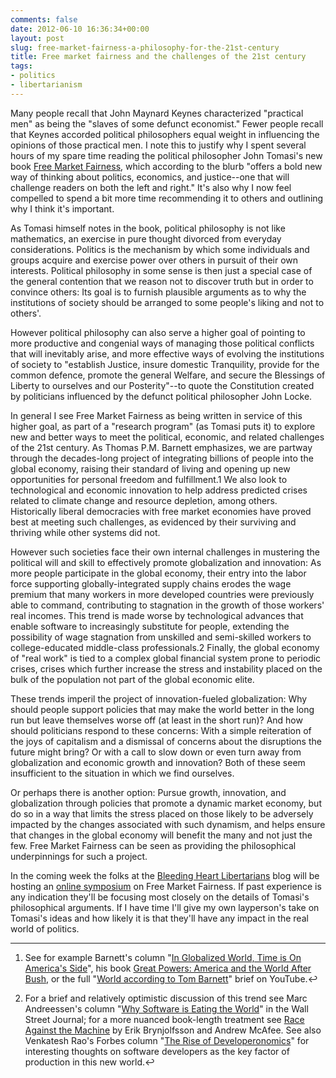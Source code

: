```yaml
---
comments: false
date: 2012-06-10 16:36:34+00:00
layout: post
slug: free-market-fairness-a-philosophy-for-the-21st-century
title: Free market fairness and the challenges of the 21st century
tags:
- politics
- libertarianism
---
```


Many people recall that John Maynard Keynes characterized "practical men" as being the "slaves of some defunct economist." Fewer people recall that Keynes accorded political philosophers equal weight in influencing the opinions of those practical men. I note this to justify why I spent several hours of my spare time reading the political philosopher John Tomasi's new book [Free Market Fairness](http://press.princeton.edu/titles/9735.html), which according to the blurb "offers a bold new way of thinking about politics, economics, and justice--one that will challenge readers on both the left and right." It's also why I now feel compelled to spend a bit more time recommending it to others and outlining why I think it's important.

As Tomasi himself notes in the book, political philosophy is not like mathematics, an exercise in pure thought divorced from everyday considerations. Politics is the mechanism by which some individuals and groups acquire and exercise power over others in pursuit of their own interests. Political philosophy in some sense is then just a special case of the general contention that we reason not to discover truth but in order to convince others: Its goal is to furnish plausible arguments as to why the institutions of society should be arranged to some people's liking and not to others'.

However political philosophy can also serve a higher goal of pointing to more productive and congenial ways of managing those political conflicts that will inevitably arise, and more effective ways of evolving the institutions of society to "establish Justice, insure domestic Tranquility, provide for the common defence, promote the general Welfare, and secure the Blessings of Liberty to ourselves and our Posterity"--to quote the Constitution created by politicians influenced by the defunct political philosopher John Locke.

In general I see Free Market Fairness as being written in service of this higher goal, as part of a "research program" (as Tomasi puts it) to explore new and better ways to meet the political, economic, and related challenges of the 21st century. As Thomas P.M. Barnett emphasizes, we are partway through the decades-long project of integrating billions of people into the global economy, raising their standard of living and opening up new opportunities for personal freedom and fulfillment.1 We also look to technological and economic innovation to help address predicted crises related to climate change and resource depletion, among others. Historically liberal democracies with free market economies have proved best at meeting such challenges, as evidenced by their surviving and thriving while other systems did not.

However such societies face their own internal challenges in mustering the political will and skill to effectively promote globalization and innovation:  As more people participate in the global economy, their entry into the labor force supporting globally-integrated supply chains erodes the wage premium that many workers in more developed countries were previously able to command, contributing to stagnation in the growth of those workers' real incomes. This trend is made worse by technological advances that enable software to increasingly substitute for people, extending the possibility of wage stagnation from unskilled and semi-skilled workers to college-educated middle-class professionals.2 Finally, the global economy of "real work" is tied to a complex global financial system prone to periodic crises, crises which further increase the stress and instability placed on the bulk of the population not part of the global economic elite.

These trends imperil the project of innovation-fueled globalization: Why should people support policies that may make the world better in the long run but leave themselves worse off (at least in the short run)? And how should politicians respond to these concerns: With a simple reiteration of the joys of capitalism and a dismissal of concerns about the disruptions the future might bring? Or with a call to slow down or even turn away from globalization and economic growth and innovation? Both of these seem insufficient to the situation in which we find ourselves.

Or perhaps there is another option: Pursue growth, innovation, and globalization through policies that promote a dynamic market economy, but do so in a way that limits the stress placed on those likely to be adversely impacted by the changes associated with such dynamism, and helps ensure that changes in the global economy will benefit the many and not just the few. Free Market Fairness can be seen as providing the philosophical underpinnings for such a project.

In the coming week the folks at the [Bleeding Heart Libertarians](http://bleedingheartlibertarians.com/) blog will be hosting an [online symposium](http://bleedingheartlibertarians.com/2012/06/symposium-on-tomasis-free-market-fairness-next-week/) on Free Market Fairness. If past experience is any indication they'll be focusing most closely on the details of Tomasi's philosophical arguments. If I have time I'll give my own layperson's take on Tomasi's ideas and how likely it is that they'll have any impact in the real world of politics.



* * *



1. See for example Barnett's column "[In Globalized World, Time is On America's Side](http://thomaspmbarnett.com/globlogization/2012/4/23/wprs-the-new-rules-in-globalized-world-time-is-on-americas-s.html)", his book [Great Powers: America and the World After Bush](http://thomaspmbarnett.com/great-powers-america-the-wor/), or the full "[World according to Tom Barnett](http://thomaspmbarnett.com/youtube-videos-of-current-brie/)" brief on YouTube.↩

2. For a brief and relatively optimistic discussion of this trend see Marc Andreessen's column "[Why Software is Eating the World](http://online.wsj.com/article/SB10001424053111903480904576512250915629460.html)" in the Wall Street Journal; for a more nuanced book-length treatment see [Race Against the Machine](http://raceagainstthemachine.com/) by Erik Brynjolfsson and Andrew McAfee. See also Venkatesh Rao's Forbes column "[The Rise of Developeronomics](http://www.forbes.com/sites/venkateshrao/2011/12/05/the-rise-of-developeronomics/)" for interesting thoughts on software developers as the key factor of production in this new world.↩
